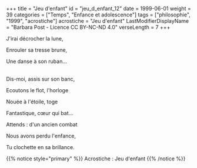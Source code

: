 +++
title = "Jeu d'enfant"
id = "jeu_d_enfant_12"
date = 1999-06-01
weight = 39
categories = ["Temps", "Enfance et adolescence"]
tags = ["philosophie", "1999", "acrostiche"]
acrostiche = "Jeu d'enfant"
LastModifierDisplayName = "Barbara Post - Licence CC BY-NC-ND 4.0"
verseLength = 7
+++

J'irai décrocher la lune,

Enrouler sa tresse brune,

Une danse à son ruban...

 \
Dis-moi, assis sur son banc,

Ecoutons le flot, l'horloge

Nouée à l'étoile, toge

Fantastique, cœur qui bat...

Attends : d'un ancien combat

Nous avons perdu l'enfance,

Tu clochette en sa brillance.

{{% notice style="primary" %}}
Acrostiche : Jeu d'enfant
{{% /notice %}}
